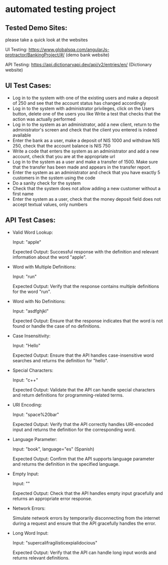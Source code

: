# automated testing project

## Tested Demo Sites:
please take a quick look at the websites

 
UI Testing: https://www.globalsqa.com/angularJs-protractor/BankingProject/#/ 
(demo bank website)

API Testing: https://api.dictionaryapi.dev/api/v2/entries/en/<word>
(Dictionary website) 

## UI Test Cases:
- Log in to the system with one of the existing users and make a deposit of 250 and see that the account status has changed accordingly
- Log in to the system with administrator privileges, click on the Users button, delete one of the users you like
Write a test that checks that the action was actually performed
- Log in to the system as an administrator, add a new client, return to the administrator's screen and check that the client you entered is indeed
available
- Enter the bank as a user, make a deposit of NIS 1000 and withdraw NIS 250, check that the account balance is NIS 750
- Write a code that enters the system as an administrator and add a new account, check that you are at the appropriate url
- Log in to the system as a user and make a transfer of 1500. Make sure that the transfer has been made and appears in the transfer report.
- Enter the system as an administrator and check that you have exactly 5 customers in the system using the code
- Do a sanity check for the system
- Check that the system does not allow adding a new customer without a first name
- Enter the system as a user, check that the money deposit field does not accept textual values, only numbers

## API Test Cases:

- Valid Word Lookup:	

  Input: "apple"

  Expected Output: Successful response with the definition and relevant information about the word "apple".
 
- Word with Multiple Definitions:	

  Input: "run"

  Expected Output: Verify that the response contains multiple definitions for the word "run".
 
- Word with No Definitions:	

  Input: "asdfghjkl"

  Expected Output: Ensure that the response indicates that the word is not found or handle the case of no definitions.
 
- Case Insensitivity:

  Input: "Hello"

  Expected Output: Ensure that the API handles case-insensitive word searches and returns the definition for "hello".
 
- Special Characters:	

  Input: "c++"

  Expected Output: Validate that the API can handle special characters and return definitions for programming-related terms.
 
- URI Encoding:	

  Input: "space%20bar"

  Expected Output: Verify that the API correctly handles URI-encoded input and returns the definition for the corresponding word.
 
- Language Parameter:	

  Input: "book", language="es" (Spanish)

  Expected Output: Confirm that the API supports language parameter and returns the definition in the specified language.
 
- Empty Input:	

  Input: ""

  Expected Output: Check that the API handles empty input gracefully and returns an appropriate error response.
 
- Network Errors:	

  Simulate network errors by temporarily disconnecting from the internet during a request and ensure that the API gracefully handles 
  the error.
 
- Long Word Input:

  Input: "supercalifragilisticexpialidocious"

  Expected Output: Verify that the API can handle long input words and returns relevant definitions.





